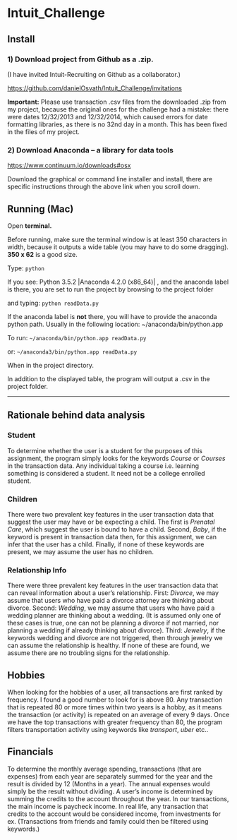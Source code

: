 # Intuit_Challenge

## Install 

### 1) Download project from Github as a .zip. 
(I have invited Intuit-Recruiting on Github as a collaborator.)

https://github.com/danielOsvath/Intuit_Challenge/invitations

**Important:** Please use transaction .csv files from the downloaded .zip from my project, because the original ones for the challenge had a mistake: there were dates 12/32/2013 and 12/32/2014, which caused errors for date formatting libraries, as there is no 32nd day in a month. This has been fixed in the files of my project.

### 2) Download Anaconda – a library for data tools

https://www.continuum.io/downloads#osx

Download the graphical or command line installer and install, there are specific instructions through the above link when you scroll down. 

## Running (Mac) 

Open **terminal.** 

Before running, make sure the terminal window is at least 350 characters in width, because it outputs a wide table (you may have to do some dragging). **350 x 62** is a good size. 

Type: `python`

If you see:
Python 3.5.2 |Anaconda 4.2.0 (x86_64)| , and the anaconda label is there, you are set to run the project by browsing to the project folder 

and typing: `python readData.py`

If the anaconda label is **not** there, you will have to provide the anaconda python path. Usually in the following location: ~/anaconda/bin/python.app 

To run: `~/anaconda/bin/python.app readData.py` 

or: `~/anaconda3/bin/python.app readData.py`

When in the project directory. 

In addition to the displayed table, the program will output a .csv in the project folder.


---

## Rationale behind data analysis

### Student
To determine whether the user is a student for the purposes of this assignment, the program simply looks for the keywords *Course* or *Courses* in the transaction data. Any individual taking a course i.e. learning something is considered a student. It need not be a college enrolled student. 

### Children
There were two prevalent key features in the user transaction data that suggest the user may have or be expecting a child. The first is *Prenatal Care*, which suggest the user is bound to have a child. Second, *Baby*, if the keyword is present in transaction data then, for this assignment, we can infer that the user has a child. Finally, if none of these keywords are present, we may assume the user has no children. 

### Relationship Info
There were three prevalent key features in the user transaction data that can reveal information about a user’s relationship. First: *Divorce*, we may assume that users who have paid a divorce attorney are thinking about divorce. Second: *Wedding*, we may assume that users who have paid a wedding planner are thinking about a wedding. (It is assumed only one of these cases is true, one can not be planning a divorce if not married, nor planning a wedding if already thinking about divorce). Third: *Jewelry*, if the keywords wedding and divorce are not triggered, then through jewelry we can assume the relationship is healthy. If none of these are found, we assume there are no troubling signs for the relationship. 

## Hobbies
When looking for the hobbies of a user, all transactions are first ranked by frequency. I found a good number to look for is above 80. Any transaction that is repeated 80 or more times within two years is a hobby, as it means the transaction (or activity) is repeated on an average of every 9 days. Once we have the top transactions with greater frequency than 80, the program filters transportation activity using keywords like *transport*, *uber* etc.. 

## Financials
To determine the monthly average spending, transactions (that are expenses) from each year are separately summed for the year and the result is divided by 12 (Months in a year). The annual expenses would simply be the result without dividing. A user’s income is determined by summing the credits to the account throughout the year. In our transactions, the main income is paycheck income. In real life, any transaction that credits to the account would be considered income, from investments for ex. (Transactions from friends and family could then be filtered using keywords.) 
